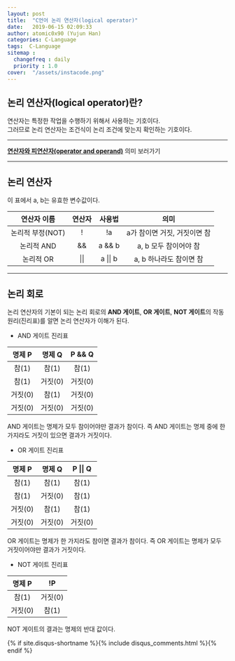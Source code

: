 ```yaml
---
layout: post
title:  "C언어 논리 연산자(logical operator)"
date:   2019-06-15 02:09:33
author: atomic0x90 (Yujun Han)
categories: C-Language
tags:  C-Language
sitemap :
  changefreq : daily
  priority : 1.0
cover:  "/assets/instacode.png"
---
```



## 논리 연산자(logical operator)란?

연산자는 특정한 작업을 수행하기 위해서 사용하는 기호이다.  
그러므로 논리 연산자는 조건식이 논리 조건에 맞는지 확인하는 기호이다.

---

**[연산자와 피연산자(operator and operand)][0]** 의미 보러가기

---

## 논리 연산자

이 표에서 a, b는 유효한 변수값이다.

연산자 이름	|연산자		|사용법		|의미
:------:	|:------:	|:------:	|:-------:
논리적 부정(NOT)|!		|!a		|a가 참이면 거짓, 거짓이면 참
논리적 AND	|&&		|a && b		|a, b 모두 참이어야 참
논리적 OR	|\|\|		|a \|\| b	|a, b 하나라도 참이면 참

---

## 논리 회로

논리 연산자의 기본이 되는 논리 회로의 **AND 게이트**, **OR 게이트**, **NOT 게이트**의 
작동 원리(진리표)를 알면 논리 연산자가 이해가 된다.

* AND 게이트 진리표 

명제 P		|명제 Q		|P && Q
:------:	|:-------:	|:------:
참(1)		|참(1)		|참(1)
참(1)		|거짓(0)	|거짓(0)
거짓(0)		|참(1)		|거짓(0)
거짓(0)		|거짓(0)	|거짓(0)

AND 게이트는 명제가 모두 참이어야만 결과가 참이다. 
즉 AND 게이트는 명제 중에 한 가지라도 거짓이 있으면 결과가 거짓이다.

* OR 게이트 진리표

명제 P		|명제 Q		|P \|\| Q
:------:	|:------:	|:------:
참(1)		|참(1)		|참(1)
참(1)		|거짓(0)	|참(1)
거짓(0)		|참(1)		|참(1)
거짓(0)		|거짓(0)	|거짓(0)

OR 게이트는 명제가 한 가지라도 참이면 결과가 참이다. 
즉 OR 게이트는 명제가 모두 거짓이어야만 결과가 거짓이다.

* NOT 게이트 진리표

명제 P		|!P
:------:	|:------:
참(1)		|거짓(0)
거짓(0)		|참(1)

NOT 게이트의 결과는 명제의 반대 값이다.








[0]: https://atomic0x90.github.io/c-language/2019/06/13/arithmetic-operator.html "operator and operand"

{% if site.disqus-shortname %}{% include disqus_comments.html %}{% endif %}
